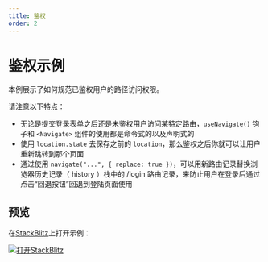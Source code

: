 ```yaml
---
title: 鉴权
order: 2
---
```


# 鉴权示例
本例展示了如何规范已鉴权用户的路径访问权限。      

请注意以下特点：
- 无论是提交登录表单之后还是未鉴权用户访问某特定路由，`useNavigate()` 钩子和 `<Navigate>` 组件的使用都是命令式的以及声明式的
- 使用 `location.state` 去保存之前的 `location`，那么鉴权之后你就可以让用户重新跳转到那个页面
- 通过使用 `navigate("...", { replace: true })`，可以用新路由记录替换浏览器历史记录（ history ）栈中的 /login 路由记录，来防止用户在登录后通过点击“回退按钮”回退到登陆页面使用     

## 预览
在[StackBlitz](https://stackblitz.com/)上打开示例：      

[![打开StackBlitz](https://developer.stackblitz.com/img/open_in_stackblitz.svg)](https://stackblitz.com/edit/github-jmty92?file=src/App.tsx)      
